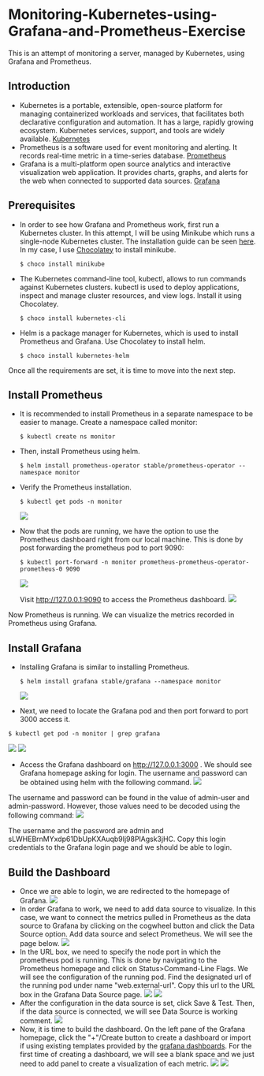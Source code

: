 # Monitoring-Kubernetes-using-Grafana-and-Prometheus-Exercise

This is an attempt of monitoring a server, managed by Kubernetes, using Grafana and Prometheus.

## Introduction
* Kubernetes is a portable, extensible, open-source platform for managing containerized workloads and services, that facilitates both declarative configuration and automation. It has a large, rapidly growing ecosystem. Kubernetes services, support, and tools are widely available. [Kubernetes](https://kubernetes.io/docs/concepts/overview/what-is-kubernetes/)
* Prometheus is a software used for event monitoring and alerting. It records real-time metric in a time-series database. [Prometheus](https://en.wikipedia.org/wiki/Prometheus_(software))
* Grafana is a multi-platform open source analytics and interactive visualization web application. It provides charts, graphs, and alerts for the web when connected to supported data sources. [Grafana](https://en.wikipedia.org/wiki/Grafana)

## Prerequisites
* In order to see how Grafana and Prometheus work, first run a Kubernetes cluster. In this attempt, I will be using Minikube which runs a single-node Kubernetes cluster. The installation guide can be seen [here](https://kubernetes.io/docs/tasks/tools/install-minikube/). In my case, I use [Chocolatey](https://chocolatey.org/) to install minikube.
  ```
  $ choco install minikube
  ```
* The Kubernetes command-line tool, kubectl, allows to run commands against Kubernetes clusters. kubectl is used to deploy applications, inspect and manage cluster resources, and view logs. Install it using Chocolatey.
  ```
  $ choco install kubernetes-cli
  ```
* Helm is a package manager for Kubernetes, which is used to install Prometheus and Grafana. Use Chocolatey to install helm.
  ```
  $ choco install kubernetes-helm
  ```
 
 Once all the requirements are set, it is time to move into the next step.
 
## Install Prometheus

* It is recommended to install Prometheus in a separate namespace to be easier to manage. Create a namespace called monitor:

  ```
  $ kubectl create ns monitor
  ```
* Then, install Prometheus using helm.
  ```
  $ helm install prometheus-operator stable/prometheus-operator --namespace monitor
  ```
* Verify the Prometheus installation.
  ```
  $ kubectl get pods -n monitor
  ```
  ![](Images/verify_prometheus.PNG)
* Now that the pods are running, we have the option to use the Prometheus dashboard right from our local machine. This is done by post forwarding the prometheus pod to port 9090:
  ```
  $ kubectl port-forward -n monitor prometheus-prometheus-operator-prometheus-0 9090
  ```
  ![](Images/post_forward_prom.PNG)
  
  Visit http://127.0.0.1:9090 to access the Prometheus dashboard.
  ![](Images/prom_home.PNG)

Now Prometheus is running. We can visualize the metrics recorded in Prometheus using Grafana.

## Install Grafana

* Installing Grafana is similar to installing Prometheus.
  ```
  $ helm install grafana stable/grafana --namespace monitor
  ```
  ![](Images/install_grafana.PNG)
  
 * Next, we need to locate the Grafana pod and then port forward to port 3000 access it.
  ```
  $ kubectl get pod -n monitor | grep grafana
  ```
  ![](Images/get_pods_grafana.PNG)
  ![](Images/post_forward_graf.PNG)
 * Access the Grafana dashboard on http://127.0.0.1:3000 . We should see Grafana homepage asking for login. The username and password can be obtained using helm with the following command.
  ![](Images/get_graf_cred.PNG)
  
  The username and password can be found in the value of admin-user and admin-password. However, those values need to be decoded using the following command:
  ![](Images/decode_user_pass.PNG)
  
  The username and the password are admin and sLWHEBrnMYxdp61DbUpKXAuqb9Ij98PlAgsk3jHC. Copy this login credentials to the Grafana login page and we should be able to login.
  
## Build the Dashboard
* Once we are able to login, we are redirected to the homepage of Grafana. 
  ![](Images/graf_home.PNG)
* In order Grafana to work, we need to add data source to visualize. In this case, we want to connect the metrics pulled in Prometheus as the data source to Grafana by clicking on the cogwheel button and click the Data Source option. Add data source and select Prometheus. We will see the page below.
  ![](Images/post_data_source.PNG)
* In the URL box, we need to specify the node port in which the prometheus pod is running. This is done by navigating to the Prometheus homepage and click on Status>Command-Line Flags. We will see the configuration of the running pod. Find the designated url of the running pod under name "web.external-url". Copy this url to the URL box in the Grafana Data Source page.
  ![](Images/prom_config.PNG)
  ![](Images/prom_url.PNG)
* After the configuration in the data source is set, click Save & Test. Then, if the data source is connected, we will see Data Source is working comment.
  ![](Images/verify_data_source.PNG)
* Now, it is time to build the dashboard. On the left pane of the Grafana homepage, click the "+"/Create button to create a dashboard or import if using existing templates provided by the [grafana dashboards](https://grafana.com/grafana/dashboards). For the first time of creating a dashboard, we will see a blank space and we just need to add panel to create a visualization of each metric. 
  ![](Images/new_dashboard.PNG)
  ![](Images/dashboard.PNG)


